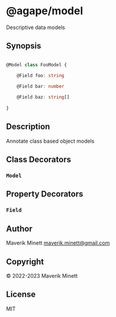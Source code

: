 # @agape/model

Descriptive data models

## Synopsis

```ts

@Model class FooModel {

    @Field foo: string
    
    @Field bar: number

    @Field baz: string[]
    
}


```

## Description

Annotate class based object models


## Class Decorators

### `Model`


## Property Decorators

### `Field`


## Author

Maverik Minett  maverik.minett@gmail.com


## Copyright

© 2022-2023 Maverik Minett


## License

MIT
